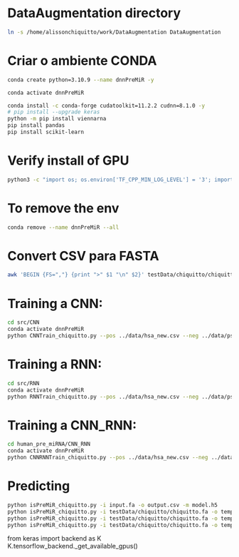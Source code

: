 # DataAugmentation directory

```bash
ln -s /home/alissonchiquitto/work/DataAugmentation DataAugmentation
```

# Criar o ambiente CONDA

```bash
conda create python=3.10.9 --name dnnPreMiR -y

conda activate dnnPreMiR

conda install -c conda-forge cudatoolkit=11.2.2 cudnn=8.1.0 -y
# pip install --upgrade keras
python -m pip install viennarna
pip install pandas
pip install scikit-learn
```

# Verify install of GPU

```bash
python3 -c "import os; os.environ['TF_CPP_MIN_LOG_LEVEL'] = '3'; import tensorflow as tf; print('Num GPUs Available: ', len(tf.config.list_physical_devices('GPU')))"
```

# To remove the env

```bash
conda remove --name dnnPreMiR --all
```

# Convert CSV para FASTA

```bash
awk 'BEGIN {FS=","} {print ">" $1 "\n" $2}' testData/chiquitto/chiquitto.csv > testData/chiquitto/chiquitto.fa
```

# Training a CNN:

```bash
cd src/CNN
conda activate dnnPreMiR
python CNNTrain_chiquitto.py --pos ../data/hsa_new.csv --neg ../data/pseudo_new.csv --output ../../models
```

# Training a RNN:

```bash
cd src/RNN
conda activate dnnPreMiR
python RNNTrain_chiquitto.py --pos ../data/hsa_new.csv --neg ../data/pseudo_new.csv --output ../../models
```

# Training a CNN_RNN:

```bash
cd human_pre_miRNA/CNN_RNN
conda activate dnnPreMiR
python CNNRNNTrain_chiquitto.py --pos ../data/hsa_new.csv --neg ../data/pseudo_new.csv --output ../../models
```

# Predicting

```bash
python isPreMiR_chiquitto.py -i input.fa -o output.csv -m model.h5
python isPreMiR_chiquitto.py -i testData/chiquitto/chiquitto.fa -o temp/results_cnn.csv -m models/CNN_model.h5
python isPreMiR_chiquitto.py -i testData/chiquitto/chiquitto.fa -o temp/results_rnn.csv -m models/RNN_model.h5
python isPreMiR_chiquitto.py -i testData/chiquitto/chiquitto.fa -o temp/results_cnnrnn.csv -m models/CNNRNN_model.h5
```


from keras import backend as K
K.tensorflow_backend._get_available_gpus()